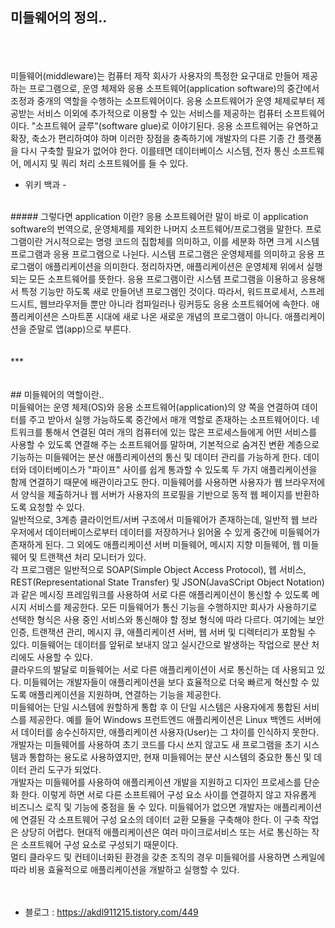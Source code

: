 ## 미들웨어의 정의..
<br/><br/><br/>
미들웨어(middleware)는 컴퓨터 제작 회사가 사용자의 특정한 요구대로 만들어 제공하는 프로그램으로, 
운영 체제와 응용 소프트웨어(application software)의 중간에서 조정과 중개의 역할을 수행하는 소프트웨어이다. 
응용 소프트웨어가 운영 체제로부터 제공받는 서비스 이외에 추가적으로 이용할 수 있는 서비스를 제공하는 컴퓨터 소프트웨어이다. 
"소프트웨어 글루"(software glue)로 이야기된다. 응용 소프트웨어는 유연하고 확장, 축소가 편리하여야 하며 이러한 장점을 
충족하기에 개발자의 다른 기종 간 플랫폼을 다시 구축할 필요가 없어야 한다. 이를테면 데이터베이스 시스템, 전자 통신 소프트웨어, 
메시지 및 쿼리  처리 소프트웨어를 들 수 있다.
- 위키 백과 -
<br/>
##### 그렇다면 application 이란?
응용 소프트웨어란 말이 바로 이 application software의 번역으로, 운영체제를 제외한 나머지 소프트웨어/프로그램을 말한다. 
프로그램이란 거시적으로는 명령 코드의 집합체를 의미하고, 이를 세분화 하면 크게 시스템 프로그램과 응용 프로그램으로 나뉜다. 
시스템 프로그램은 운영체제를 의미하고 응용 프로그램이 애플리케이션을 의미한다. 
정리하자면, 애플리케이션은 운영체제 위에서 실행되는 모든 소프트웨어를 뜻한다.
응용 프로그램이란 시스템 프로그램을 이용하고 응용해서 특정 기능만 하도록 새로 만들어낸 프로그램인 것이다. 
따라서, 워드프로세서, 스프레드시트, 웹브라우저들 뿐만 아니라 컴파일러나 링커등도 응용 소프트웨어에 속한다.
애플리케이션은 스마트폰 시대에 새로 나온 새로운 개념의 프로그램이 아니다. 애플리케이션을 준말로 앱(app)으로 부른다.
<br/><br/><br/>
***
<br/><br/><br/>
## 미들웨어의 역할이란..
<br />
미들웨어는 운영 체제(OS)와 응용 소프트웨어(application)의 양 쪽을 연결하여 데이터를 주고 받아서 실행 가능하도록 중간에서 매개 역할로 존재하는 소프트웨어이다. 
네트워크를 통해서 연결된 여러 개의 컴퓨터에 있는 많은 프로세스들에게 어떤 서비스를 사용할 수 있도록 연결해 주는 소프트웨어를 말하며, 
기본적으로 숨겨진 변환 계층으로 기능하는 미들웨어는 분산 애플리케이션의 통신 및 데이터 관리를 가능하게 한다. 
데이터와 데이터베이스가 "파이프" 사이를 쉽게 통과할 수 있도록 두 가지 애플리케이션을 함께 연결하기 때문에 배관이라고도 한다. 
미들웨어를 사용하면 사용자가 웹 브라우저에서 양식을 제출하거나 웹 서버가 사용자의 프로필을 기반으로 동적 웹 페이지를 반환하도록 요청할 수 있다.
<br/>
일반적으로, 3계층 클라이언트/서버 구조에서 미들웨어가 존재하는데, 일반적 웹 브라우저에서 데이터베이스로부터 데이터를 저장하거나 읽어올 수 있게 
중간에 미들웨어가 존재하게 된다. 그 외에도 애플리케이션 서버 미들웨어, 메시지 지향 미들웨어, 웹 미들웨어 및 트랜잭션 처리 모니터가 있다.
<br/>
각 프로그램은 일반적으로 SOAP(Simple Object Access Protocol), 웹 서비스, REST(Representational State Transfer) 및 
JSON(JavaSCript Object Notation)과 같은 메시징 프레임워크를 사용하여 서로 다른 애플리케이션이 통신할 수 있도록 메시지 서비스를 제공한다. 
모든 미들웨어가 통신 기능을 수행하지만 회사가 사용하기로 선택한 형식은 사용 중인 서비스와 통신해야 할 정보 형식에 따라 다르다. 
여기에는 보안 인증, 트랜잭션 관리, 메시지 큐, 애플리케이션 서버, 웹 서버 및 디렉터리가 포함될 수 있다. 
미들웨어는 데이터를 앞뒤로 보내지 않고 실시간으로 발생하는 작업으로 분산 처리에도 사용할 수 있다.
<br />
클라우드의 발달로 미들웨어는 서로 다른 애플리케이션이 서로 통신하는 데 사용되고 있다. 
미들웨어는 개발자들이 애플리케이션을 보다 효율적으로 더욱 빠르게 혁신할 수 있도록 애플리케이션을 지원하며, 연결하는 기능을 제공한다.
<br />
미들웨어는 단일 시스템에 원할하게 통합 후 이 단일 시스템은 사용자에게 통합된 서비스를 제공한다. 
예를 들어 Windows 프런트엔드 애플리케이션은 Linux 백엔드 서버에서 데이터를 송수신하지만, 애플리케이션 사용자(User)는 그 차이를 인식하지 못한다. 
개발자는 미들웨어를 사용하여 초기 코드를 다시 쓰지 않고도 새 프로그램을 초기 시스템과 통합하는 용도로 사용하였지만, 
현재 미들웨어는 분산 시스템의 중요한 통신 및 데이터 관리 도구가 되었다.
<br />
개발자는 미들웨어를 사용하여 애플리케이션 개발을 지원하고 디자인 프로세스를 단순화 한다. 이렇게 하면 서로 다른 소프트웨어 구성 요소 사이를 연결하지 않고 
자유롭게 비즈니스 로직 및 기능에 중점을 둘 수 있다. 미들웨어가 없으면 개발자는 애플리케이션에 연결된 각 소프트웨어 구성 요소의 데이터 교환 모듈을 구축해야 한다. 
이 구축 작업은 상당히 어렵다. 현대적 애플리케이션은 여러 마이크로서비스 또는 서로 통신하는 작은 소프트웨어 구성 요소로 구성되기 때문이다.
<br />
멀티 클라우드 및 컨테이너화된 환경을 갖춘 조직의 경우 미들웨어를 사용하면 스케일에 따라 비용 효율적으로 애플리케이션을 개발하고 실행할 수 있다.
<br /><br /><br />


* 블로그 : <https://akdl911215.tistory.com/449>

